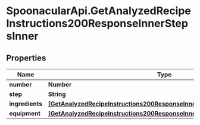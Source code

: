 # SpoonacularApi.GetAnalyzedRecipeInstructions200ResponseInnerStepsInner

## Properties

Name | Type | Description | Notes
------------ | ------------- | ------------- | -------------
**number** | **Number** |  | 
**step** | **String** |  | 
**ingredients** | [**[GetAnalyzedRecipeInstructions200ResponseInnerStepsInnerIngredientsInner]**](GetAnalyzedRecipeInstructions200ResponseInnerStepsInnerIngredientsInner.md) |  | [optional] 
**equipment** | [**[GetAnalyzedRecipeInstructions200ResponseInnerStepsInnerIngredientsInner]**](GetAnalyzedRecipeInstructions200ResponseInnerStepsInnerIngredientsInner.md) |  | [optional] 


